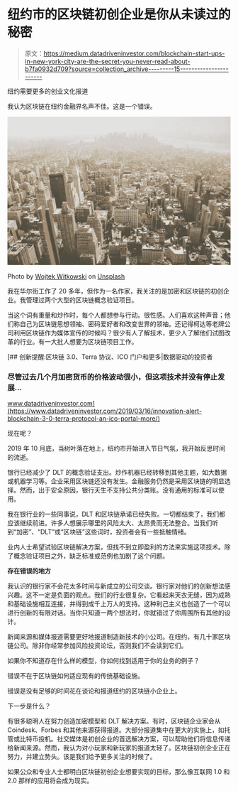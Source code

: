 # 纽约市的区块链初创企业是你从未读过的秘密

> 原文：<https://medium.datadriveninvestor.com/blockchain-start-ups-in-new-york-city-are-the-secret-you-never-read-about-b7fa0932d709?source=collection_archive---------15----------------------->

纽约需要更多的创业文化报道

我认为区块链在纽约金融界名声不佳。这是一个错误。

![](img/256234158666b17dc470002ff7fbf8f8.png)

Photo by [Wojtek Witkowski](https://unsplash.com/@wojtek?utm_source=unsplash&utm_medium=referral&utm_content=creditCopyText) on [Unsplash](https://unsplash.com/s/photos/nyc-startup?utm_source=unsplash&utm_medium=referral&utm_content=creditCopyText)

我在华尔街工作了 20 多年，但作为一名作家，我关注的是加密和区块链的初创企业。我管理过两个大型的区块链概念验证项目。

当这个词有重量和炒作时，每个人都想参与行动。很性感。人们喜欢这种声音；他们称自己为区块链思想领袖、密码爱好者和改变世界的领袖。还记得柯达等老牌公司利用区块链作为媒体宣传的时候吗？很少有人了解技术，更少人了解他们试图改革的行业。有一大批人想要为区块链项目工作。

[](https://www.datadriveninvestor.com/2019/03/16/innovation-alert-blockchain-3-0-terra-protocol-an-ico-portal-more/) [## 创新提醒:区块链 3.0、Terra 协议、ICO 门户和更多|数据驱动的投资者

### 尽管过去几个月加密货币的价格波动很小，但这项技术并没有停止发展…

www.datadriveninvestor.com](https://www.datadriveninvestor.com/2019/03/16/innovation-alert-blockchain-3-0-terra-protocol-an-ico-portal-more/) 

现在呢？

2019 年 10 月底，当树叶落在地上，纽约市开始进入节日气氛，我开始反思时间的流逝。

银行已经减少了 DLT 的概念验证支出。炒作机器已经转移到其他主题，如大数据或机器学习等。企业采用区块链还没有发生。金融服务仍然是采用区块链的明显选择。然而，出于安全原因，银行天生不支持公共分类账。没有通用的标准可以使用。

我在银行业的一些同事说，DLT 和区块链承诺已经失败。一切都结束了，我们都应该继续前进。许多人想展示哪里的风险太大、太昂贵而无法整合。当我们听到“加密”、“DLT”或“区块链”这些词时，投资者会有一些抵触情绪。

业内人士希望试验区块链解决方案，但找不到立即盈利的方法来实施这项技术。除了概念验证项目之外，缺乏标准或范例也加剧了这个问题。

**存在错误的地方**

我认识的银行家不会花太多时间与新成立的公司交谈。银行家对他们的创新想法感兴趣。这不一定是负面的观点。我们的行业很复杂。它看起来天衣无缝，因为成熟和基础设施相互连接，并得到成千上万人的支持。这种利己主义也创造了一个可以进行创新的有限对话。当你只知道一两个想法时，你就错过了你周围所有其他的设计。

新闻来源和媒体报道需要更好地报道制造新技术的小公司。在纽约，有几十家区块链公司。除非你经常参加风险投资论坛，否则我们不会读到它们。

如果你不知道存在什么样的模型，你如何找到适用于你的业务的例子？

错误不在于区块链如何适应现有的传统基础设施。

错误是没有足够的时间花在谈论和报道纽约的区块链小企业上。

下一步是什么？

有很多聪明人在努力创造加密模型和 DLT 解决方案。有时，区块链企业家会从 Coindesk、Forbes 和其他来源获得报道。大部分报道集中在更大的实施上，如托管或比特币投机。社交媒体是初创企业的首选解决方案，可以帮助他们将信息传递给新闻来源。然而，我认为对小玩家和新玩家的报道太轻了。区块链初创企业正在努力，并建立势头。该是我们给予更多关注的时候了。

如果公众和专业人士都明白区块链初创企业想要实现的目标，那么像互联网 1.0 和 2.0 那样的应用将会成为现实。